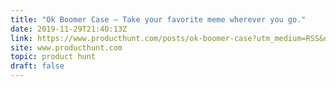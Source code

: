 ```yaml
---
title: "Ok Boomer Case — Take your favorite meme wherever you go."
date: 2019-11-29T21:40:13Z
link: https://www.producthunt.com/posts/ok-boomer-case?utm_medium=RSS&utm_source=hune
site: www.producthunt.com
topic: product hunt
draft: false
---
```

